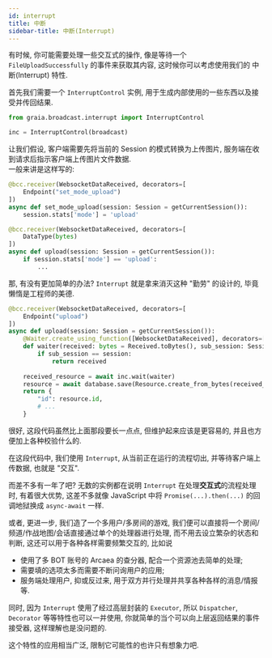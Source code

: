 ```yaml
---
id: interrupt
title: 中断
sidebar-title: 中断(Interrupt)
---
```


有时候, 你可能需要处理一些交互式的操作, 像是等待一个 `FileUploadSuccessfully` 的事件来获取其内容,
这时候你可以考虑使用我们的 中断(Interrupt) 特性.

首先我们需要一个 `InterruptControl` 实例, 用于生成内部使用的一些东西以及接受并传回结果.

```python
from graia.broadcast.interrupt import InterruptControl

inc = InterruptControl(broadcast)
```

让我们假设, 客户端需要先将当前的 Session 的模式转换为上传图片, 服务端在收到请求后指示客户端上传图片文件数据.  
一般来讲是这样写的:

```python
@bcc.receiver(WebsocketDataReceived, decorators=[
    Endpoint("set_mode_upload")
])
async def set_mode_upload(session: Session = getCurrentSession()):
    session.stats['mode'] = 'upload'

@bcc.receiver(WebsocketDataReceived, decorators=[
    DataType(bytes)
])
async def upload(session: Session = getCurrentSession()):
    if session.stats['mode'] == 'upload':
        ...
```

那, 有没有更加简单的办法? `Interrupt` 就是拿来消灭这种 "勤劳" 的设计的, 毕竟懒惰是工程师的美德.

```python
@bcc.receiver(WebsocketDataReceived, decorators=[
    Endpoint("upload")
])
async def upload(session: Session = getCurrentSession()):
    @Waiter.create_using_function([WebsocketDataReceived], decorators=[DataType(bytes)])
    def waiter(received: bytes = Received.toBytes(), sub_session: Session = getCurrentSession()):
        if sub_session == session:
            return received
    
    received_resource = await inc.wait(waiter)
    resource = await database.save(Resource.create_from_bytes(received_resource))
    return {
        "id": resource.id,
        # ...
    }
```

很好, 这段代码虽然比上面那段要长一点点, 但维护起来应该是更容易的, 并且也方便加上各种校验什么的.  

在这段代码中, 我们使用 `Interrupt`, 从当前正在运行的流程切出, 并等待客户端上传数据, 也就是 "交互".

而差不多有一年了吧? 无数的实例都在说明 `Interrupt` 在处理**交互式**的流程处理时, 有着很大优势,
这差不多就像 JavaScript 中将 `Promise(...).then(...)` 的回调地狱换成 `async-await` 一样.

或者, 更进一步, 我们造了一个多用户/多房间的游戏, 我们便可以直接将一个房间/频道/作战地图/会话直接通过单个的处理器进行处理,
而不用去设立繁杂的状态和判断, 这还可以用于各种各样需要频繁交互的, 比如说

 - 使用了多 BOT 账号的 Arcaea 的查分器, 配合一个资源池去简单的处理;
 - 需要填的选项太多而需要不断问询用户的应用;
 - 服务端处理用户, 抑或反过来, 用于双方并行处理并共享各种各样的消息/情报等.

同时, 因为 `Interrupt` 使用了经过高层封装的 `Executor`, 所以 `Dispatcher`, `Decorator` 等等特性也可以一并使用,
你就简单的当个可以向上层返回结果的事件接受器, 这样理解也是没问题的.

这个特性的应用相当广泛, 限制它可能性的也许只有想象力吧.

